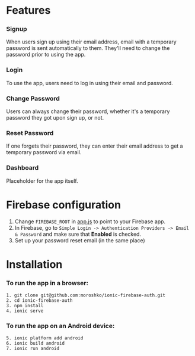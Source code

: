 # Features

### Signup

When users sign up using their email address, email with a temporary password is sent automatically to them. They'll need to change the password prior to using the app.

### Login

To use the app, users need to log in using their email and password.

### Change Password

Users can always change their password, whether it's a temporary password they got upon sign up, or not.

### Reset Password

If one forgets their password, they can enter their email address to get a temporary password via email.

### Dashboard

Placeholder for the app itself.



# Firebase configuration

1. Change `FIREBASE_ROOT` in [app.js](https://github.com/moroshko/ionic-firebase-auth/blob/master/www/app.js) to point to your Firebase app.
2. In Firebase, go to `Simple Login -> Authentication Providers -> Email & Password` and make sure that **Enabled** is checked.
3. Set up your password reset email (in the same place)

# Installation

### To run the app in a browser:

    1. git clone git@github.com:moroshko/ionic-firebase-auth.git
    2. cd ionic-firebase-auth
    3. npm install
    4. ionic serve

### To run the app on an Android device:

    5. ionic platform add android
    6. ionic build android
    7. ionic run android
